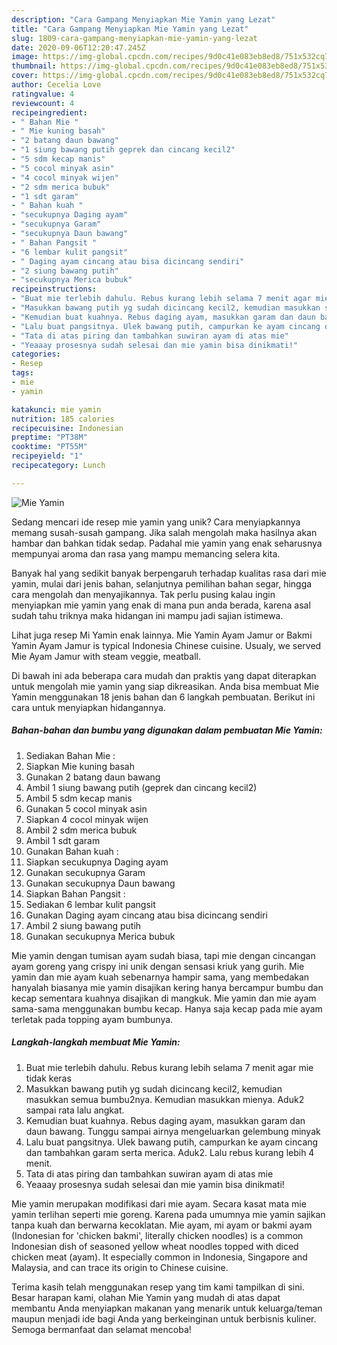 ```yaml
---
description: "Cara Gampang Menyiapkan Mie Yamin yang Lezat"
title: "Cara Gampang Menyiapkan Mie Yamin yang Lezat"
slug: 1809-cara-gampang-menyiapkan-mie-yamin-yang-lezat
date: 2020-09-06T12:20:47.245Z
image: https://img-global.cpcdn.com/recipes/9d0c41e083eb8ed8/751x532cq70/mie-yamin-foto-resep-utama.jpg
thumbnail: https://img-global.cpcdn.com/recipes/9d0c41e083eb8ed8/751x532cq70/mie-yamin-foto-resep-utama.jpg
cover: https://img-global.cpcdn.com/recipes/9d0c41e083eb8ed8/751x532cq70/mie-yamin-foto-resep-utama.jpg
author: Cecelia Love
ratingvalue: 4
reviewcount: 4
recipeingredient:
- " Bahan Mie "
- " Mie kuning basah"
- "2 batang daun bawang"
- "1 siung bawang putih geprek dan cincang kecil2"
- "5 sdm kecap manis"
- "5 cocol minyak asin"
- "4 cocol minyak wijen"
- "2 sdm merica bubuk"
- "1 sdt garam"
- " Bahan kuah "
- "secukupnya Daging ayam"
- "secukupnya Garam"
- "secukupnya Daun bawang"
- " Bahan Pangsit "
- "6 lembar kulit pangsit"
- " Daging ayam cincang atau bisa dicincang sendiri"
- "2 siung bawang putih"
- "secukupnya Merica bubuk"
recipeinstructions:
- "Buat mie terlebih dahulu. Rebus kurang lebih selama 7 menit agar mie tidak keras"
- "Masukkan bawang putih yg sudah dicincang kecil2, kemudian masukkan semua bumbu2nya. Kemudian masukkan mienya. Aduk2 sampai rata lalu angkat."
- "Kemudian buat kuahnya. Rebus daging ayam, masukkan garam dan daun bawang. Tunggu sampai airnya mengeluarkan gelembung minyak"
- "Lalu buat pangsitnya. Ulek bawang putih, campurkan ke ayam cincang dan tambahkan garam serta merica. Aduk2. Lalu rebus kurang lebih 4 menit."
- "Tata di atas piring dan tambahkan suwiran ayam di atas mie"
- "Yeaaay prosesnya sudah selesai dan mie yamin bisa dinikmati!"
categories:
- Resep
tags:
- mie
- yamin

katakunci: mie yamin 
nutrition: 185 calories
recipecuisine: Indonesian
preptime: "PT38M"
cooktime: "PT55M"
recipeyield: "1"
recipecategory: Lunch

---
```



![Mie Yamin](https://img-global.cpcdn.com/recipes/9d0c41e083eb8ed8/751x532cq70/mie-yamin-foto-resep-utama.jpg)

Sedang mencari ide resep mie yamin yang unik? Cara menyiapkannya memang susah-susah gampang. Jika salah mengolah maka hasilnya akan hambar dan bahkan tidak sedap. Padahal mie yamin yang enak seharusnya mempunyai aroma dan rasa yang mampu memancing selera kita.

Banyak hal yang sedikit banyak berpengaruh terhadap kualitas rasa dari mie yamin, mulai dari jenis bahan, selanjutnya pemilihan bahan segar, hingga cara mengolah dan menyajikannya. Tak perlu pusing kalau ingin menyiapkan mie yamin yang enak di mana pun anda berada, karena asal sudah tahu triknya maka hidangan ini mampu jadi sajian istimewa.

Lihat juga resep Mi Yamin enak lainnya. Mie Yamin Ayam Jamur or Bakmi Yamin Ayam Jamur is typical Indonesia Chinese cuisine. Usualy, we served Mie Ayam Jamur with steam veggie, meatball.


Di bawah ini ada beberapa cara mudah dan praktis yang dapat diterapkan untuk mengolah mie yamin yang siap dikreasikan. Anda bisa membuat Mie Yamin menggunakan 18 jenis bahan dan 6 langkah pembuatan. Berikut ini cara untuk menyiapkan hidangannya.

<!--inarticleads1-->

##### Bahan-bahan dan bumbu yang digunakan dalam pembuatan Mie Yamin:

1. Sediakan  Bahan Mie :
1. Siapkan  Mie kuning basah
1. Gunakan 2 batang daun bawang
1. Ambil 1 siung bawang putih (geprek dan cincang kecil2)
1. Ambil 5 sdm kecap manis
1. Gunakan 5 cocol minyak asin
1. Siapkan 4 cocol minyak wijen
1. Ambil 2 sdm merica bubuk
1. Ambil 1 sdt garam
1. Gunakan  Bahan kuah :
1. Siapkan secukupnya Daging ayam
1. Gunakan secukupnya Garam
1. Gunakan secukupnya Daun bawang
1. Siapkan  Bahan Pangsit :
1. Sediakan 6 lembar kulit pangsit
1. Gunakan  Daging ayam cincang atau bisa dicincang sendiri
1. Ambil 2 siung bawang putih
1. Gunakan secukupnya Merica bubuk


Mie yamin dengan tumisan ayam sudah biasa, tapi mie dengan cincangan ayam goreng yang crispy ini unik dengan sensasi kriuk yang gurih. Mie yamin dan mie ayam kuah sebenarnya hampir sama, yang membedakan hanyalah biasanya mie yamin disajikan kering hanya bercampur bumbu dan kecap sementara kuahnya disajikan di mangkuk. Mie yamin dan mie ayam sama-sama menggunakan bumbu kecap. Hanya saja kecap pada mie ayam terletak pada topping ayam bumbunya. 

<!--inarticleads2-->

##### Langkah-langkah membuat Mie Yamin:

1. Buat mie terlebih dahulu. Rebus kurang lebih selama 7 menit agar mie tidak keras
1. Masukkan bawang putih yg sudah dicincang kecil2, kemudian masukkan semua bumbu2nya. Kemudian masukkan mienya. Aduk2 sampai rata lalu angkat.
1. Kemudian buat kuahnya. Rebus daging ayam, masukkan garam dan daun bawang. Tunggu sampai airnya mengeluarkan gelembung minyak
1. Lalu buat pangsitnya. Ulek bawang putih, campurkan ke ayam cincang dan tambahkan garam serta merica. Aduk2. Lalu rebus kurang lebih 4 menit.
1. Tata di atas piring dan tambahkan suwiran ayam di atas mie
1. Yeaaay prosesnya sudah selesai dan mie yamin bisa dinikmati!


Mie yamin merupakan modifikasi dari mie ayam. Secara kasat mata mie yamin terlihan seperti mie goreng. Karena pada umumnya mie yamin sajikan tanpa kuah dan berwarna kecoklatan. Mie ayam, mi ayam or bakmi ayam (Indonesian for &#39;chicken bakmi&#39;, literally chicken noodles) is a common Indonesian dish of seasoned yellow wheat noodles topped with diced chicken meat (ayam). It especially common in Indonesia, Singapore and Malaysia, and can trace its origin to Chinese cuisine. 

Terima kasih telah menggunakan resep yang tim kami tampilkan di sini. Besar harapan kami, olahan Mie Yamin yang mudah di atas dapat membantu Anda menyiapkan makanan yang menarik untuk keluarga/teman maupun menjadi ide bagi Anda yang berkeinginan untuk berbisnis kuliner. Semoga bermanfaat dan selamat mencoba!
